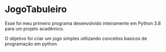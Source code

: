 # JogoTabuleiro

Esse foi meu primeiro programa desenvolvido inteiramente em Python 3.8 para um projeto acadêmico.

O objetivo foi criar um jogo simples utilizando conceitos basicos de programação em python.
